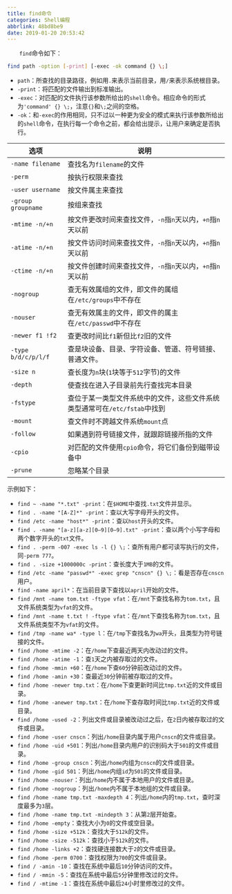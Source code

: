 ```yaml
---
title: find命令
categories: Shell编程
abbrlink: 48bd8be9
date: 2019-01-20 20:53:42
---
```

&emsp;&emsp;`find`命令如下：<!--more-->

``` bash
find path -option [-print] [-exec -ok command {} \;]
```

- `path`：所查找的目录路径，例如用`.`来表示当前目录，用`/`来表示系统根目录。
- `-print`：将匹配的文件输出到标准输出。
- `-exec`：对匹配的文件执行该参数所给出的`shell`命令。相应命令的形式为`'command' {} \;`，注意`{}`和`\;`之间的空格。
- `-ok`：和`-exec`的作用相同，只不过以一种更为安全的模式来执行该参数所给出的`shell`命令，在执行每一个命令之前，都会给出提示，让用户来确定是否执行。

选项                | 说明
--------------------|-----
`-name filename`    | 查找名为`filename`的文件
`-perm`             | 按执行权限来查找
`-user username`    | 按文件属主来查找
`-group groupname`  | 按组来查找
`-mtime -n/+n`      | 按文件更改时间来查找文件，`-n`指`n`天以内，`+n`指`n`天以前
`-atime -n/+n`      | 按文件访问时间来查找文件，`-n`指`n`天以内，`+n`指`n`天以前
`-ctime -n/+n`      | 按文件创建时间来查找文件，`-n`指`n`天以内，`+n`指`n`天以前
`-nogroup`          | 查无有效属组的文件，即文件的属组在`/etc/groups`中不存在
`-nouser`           | 查无有效属主的文件，即文件的属主在`/etc/passwd`中不存在
`-newer f1 !f2`     | 查更改时间比`f1`新但比`f2`旧的文件
`-type b/d/c/p/l/f` | 查是块设备、目录、字符设备、管道、符号链接、普通文件。
`-size n`           | 查长度为`n`块(`1`块等于`512`字节)的文件
`-depth`            | 使查找在进入子目录前先行查找完本目录
`-fstype`           | 查位于某一类型文件系统中的文件，这些文件系统类型通常可在`/etc/fstab`中找到
`-mount`            | 查文件时不跨越文件系统`mount`点
`-follow`           | 如果遇到符号链接文件，就跟踪链接所指的文件
`-cpio`             | 对匹配的文件使用`cpio`命令，将它们备份到磁带设备中
`-prune`            | 忽略某个目录

示例如下：

- `find ~ -name "*.txt" -print`：在`$HOME`中查找`.txt`文件并显示。
- `find . -name "[A-Z]*" -print`：查以大写字母开头的文件。
- `find /etc -name "host*" -print`：查以`host`开头的文件。
- `find . -name "[a-z][a-z][0–9][0–9].txt" -print`：查以两个小写字母和两个数字开头的`txt`文件。
- `find . -perm -007 -exec ls -l {} \;`：查所有用户都可读写执行的文件，同`-perm 777`。
- `find . -size +1000000c -print`：查长度大于`1MB`的文件。
- `find /etc -name "passwd*" -exec grep "cnscn" {} \;`：看是否存在`cnscn`用户。
- `find -name april*`：在当前目录下查找以`april`开始的文件。
- `find /mnt -name tom.txt -ftype vfat`：在`/mnt`下查找名称为`tom.txt`，且文件系统类型为`vfat`的文件。
- `find /mnt -name t.txt ! -ftype vfat`：在`/mnt`下查找名称为`tom.txt`，且文件系统类型不为`vfat`的文件。
- `find /tmp -name wa* -type l`：在`/tmp`下查找名为`wa`开头，且类型为符号链接的文件。
- `find /home -mtime -2`：在`/home`下查最近两天内改动过的文件。
- `find /home -atime -1`：查`1`天之内被存取过的文件。
- `find /home -mmin +60`：在`/home`下查`60`分钟前改动过的文件。
- `find /home -amin +30`：查最近`30`分钟前被存取过的文件。
- `find /home -newer tmp.txt`：在`/home`下查更新时间比`tmp.txt`近的文件或目录。
- `find /home -anewer tmp.txt`：在`/home`下查存取时间比`tmp.txt`近的文件或目录。
- `find /home -used -2`：列出文件或目录被改动过之后，在`2`日内被存取过的文件或目录。
- `find /home -user cnscn`：列出`/home`目录内属于用户`cnscn`的文件或目录。
- `find /home -uid +501`：列出`/home`目录内用户的识别码大于`501`的文件或目录。
- `find /home -group cnscn`：列出`/home`内组为`cnscn`的文件或目录。
- `find /home -gid 501`：列出`/home`内组`id`为`501`的文件或目录。
- `find /home -nouser`：列出`/home`内不属于本地用户的文件或目录。
- `find /home -nogroup`：列出`/home`内不属于本地组的文件或目录。
- `find /home -name tmp.txt -maxdepth 4`：列出`/home`内的`tmp.txt`，查时深度最多为`3`层。
- `find /home -name tmp.txt -mindepth 3`：从第`2`层开始查。
- `find /home -empty`：查找大小为`0`的文件或空目录。
- `find /home -size +512k`：查找大于`512k`的文件。
- `find /home -size -512k`：查找小于`512k`的文件。
- `find /home -links +2`：查找硬连接数大于`2`的文件或目录。
- `find /home -perm 0700`：查找权限为`700`的文件或目录。
- `find / -amin -10`：查找在系统中最后`10`分钟访问的文件。
- `find / -mmin -5`：查找在系统中最后`5`分钟里修改过的文件。
- `find / -mtime -1`：查找在系统中最后`24`小时里修改过的文件。